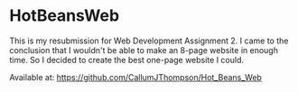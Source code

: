 # HotBeansWeb

This is my resubmission for Web Development Assignment 2.
I came to the conclusion that I wouldn't be able to make an 8-page website in enough time. So I decided to create the best one-page website I could.

Available at:
https://github.com/CallumJThompson/Hot_Beans_Web
